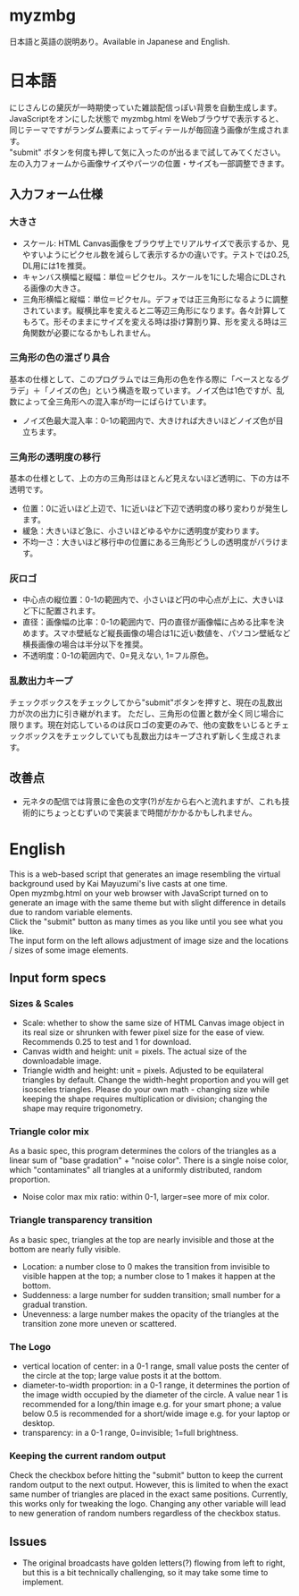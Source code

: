 # myzmbg
日本語と英語の説明あり。Available in Japanese and English.

<h1>日本語</h1>
にじさんじの黛灰が一時期使っていた雑談配信っぽい背景を自動生成します。<br>
JavaScriptをオンにした状態で myzmbg.html をWebブラウザで表示すると、同じテーマですがランダム要素によってディテールが毎回違う画像が生成されます。<br>
"submit" ボタンを何度も押して気に入ったのが出るまで試してみてください。<br>
左の入力フォームから画像サイズやパーツの位置・サイズも一部調整できます。<br>
<h2>入力フォーム仕様</h2>
<h3>大きさ</h3>
<ul>
  <li>スケール: HTML Canvas画像をブラウザ上でリアルサイズで表示するか、見やすいようにピクセル数を減らして表示するかの違いです。テストでは0.25, DL用には1を推奨。</li>
  <li>キャンバス横幅と縦幅：単位＝ピクセル。スケールを1にした場合にDLされる画像の大きさ。</li>
  <li>三角形横幅と縦幅：単位＝ピクセル。デフォでは正三角形になるように調整されています。縦横比率を変えると二等辺三角形になります。各々計算してもろて。形そのままにサイズを変える時は掛け算割り算、形を変える時は三角関数が必要になるかもしれません。</li>
</ul>
<h3>三角形の色の混ざり具合</h3>
<p>基本の仕様として、このプログラムでは三角形の色を作る際に「ベースとなるグラデ」＋「ノイズの色」という構造を取っています。ノイズ色は1色ですが、乱数によって全三角形への混入率が均一にばらけています。</p>
<ul>
  <li>ノイズ色最大混入率：0-1の範囲内で、大きければ大きいほどノイズ色が目立ちます。</li>
</ul>
<h3>三角形の透明度の移行</h3>
<p>基本の仕様として、上の方の三角形はほとんど見えないほど透明に、下の方は不透明です。</p>
<ul>
  <li>位置：0に近いほど上辺で、1に近いほど下辺で透明度の移り変わりが発生します。</li>
  <li>緩急：大きいほど急に、小さいほどゆるやかに透明度が変わります。</li>
  <li>不均一さ：大きいほど移行中の位置にある三角形どうしの透明度がバラけます。</li>
</ul>
<h3>灰ロゴ</h3>
<ul>
  <li>中心点の縦位置：0-1の範囲内で、小さいほど円の中心点が上に、大きいほど下に配置されます。</li>
  <li>直径：画像幅の比率：0-1の範囲内で、円の直径が画像幅に占める比率を決めます。スマホ壁紙など縦長画像の場合は1に近い数値を、パソコン壁紙など横長画像の場合は半分以下を推奨。</li>
  <li>不透明度：0-1の範囲内で、0=見えない, 1=フル原色。</li>
</ul>
<h3>乱数出力キープ</h3>
チェックボックスをチェックしてから"submit"ボタンを押すと、現在の乱数出力が次の出力に引き継がれます。
ただし、三角形の位置と数が全く同じ場合に限ります。現在対応しているのは灰ロゴの変更のみで、他の変数をいじるとチェックボックスをチェックしていても乱数出力はキープされず新しく生成されます。
<h2>改善点</h2>
<ul>
<li>元ネタの配信では背景に金色の文字(?)が左から右へと流れますが、これも技術的にちょっとむずいので実装まで時間がかかるかもしれません。</li>
</ul>

<h1>English</h1>
This is a web-based script that generates an image resembling the virtual background used by Kai Mayuzumi's live casts at one time.<br>
Open myzmbg.html on your web browser with JavaScript turned on to generate an image with the same theme but with slight difference in details due to random variable elements.<br>
Click the "submit" button as many times as you like until you see what you like.<br>
The input form on the left allows adjustment of image size and the locations / sizes of some image elements.<br>
<h2>Input form specs</h2>
<h3>Sizes & Scales</h3>
<ul>
  <li>Scale: whether to show the same size of HTML Canvas image object in its real size or shrunken with fewer pixel size for the ease of view. Recommends 0.25 to test and 1 for download.</li>
  <li>Canvas width and height: unit = pixels. The actual size of the downloadable image.</li>
  <li>Triangle width and height: unit = pixels. Adjusted to be equilateral triangles by default. Change the width-heght proportion and you will get isosceles triangles. Please do your own math - changing size while keeping the shape requires multiplication or division; changing the shape may require trigonometry.</li>
</ul>
<h3>Triangle color mix</h3>
<p>As a basic spec, this program determines the colors of the triangles as a linear sum of "base gradation" + "noise color". There is a single noise color, which "contaminates" all triangles at a uniformly distributed, random proportion.</p>
<ul>
  <li>Noise color max mix ratio: within 0-1, larger=see more of mix color.</li>
</ul>
<h3>Triangle transparency transition</h3>
<p>As a basic spec, triangles at the top are nearly invisible and those at the bottom are nearly fully visible.</p>
<ul>
  <li>Location: a number close to 0 makes the transition from invisible to visible happen at the top; a number close to 1 makes it happen at the bottom.</li>
  <li>Suddenness: a large number for sudden transition; small number for a gradual transtion.</li>
  <li>Unevenness: a large number makes the opacity of the triangles at the transition zone more uneven or scattered.</li>
</ul>
<h3>The Logo</h3>
<ul>
  <li>vertical location of center: in a 0-1 range, small value posts the center of the circle at the top; large value posts it at the bottom.</li>
  <li>diameter-to-width proportion: in a 0-1 range, it determines the portion of the image width occupied by the diameter of the circle. A value near 1 is recommended for a long/thin image e.g. for your smart phone; a value below 0.5 is recommended for a short/wide image e.g. for your laptop or desktop.</li>
  <li>transparency: in a 0-1 range, 0=invisible; 1=full brightness.</li>
</ul>
<h3>Keeping the current random output</h3>
Check the checkbox before hitting the "submit" button to keep the current random output to the next output. However, this is limited to when the exact same number of triangles are placed in the exact same positions. Currently, this works only for tweaking the logo. Changing any other variable will lead to new generation of random numbers regardless of the checkbox status.
<h2>Issues</h2>
<ul>
  <li>The original broadcasts have golden letters(?) flowing from left to right, but this is a bit technically challenging, so it may take some time to implement.</li>
</ul>

